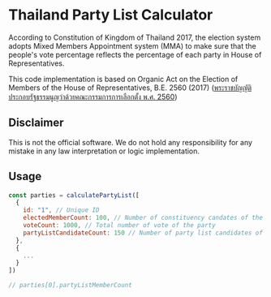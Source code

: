 # Thailand Party List Calculator

According to Constitution of Kingdom of Thailand 2017, the election system
adopts Mixed Members Appointment system (MMA) to make sure that the people's
vote percentage reflects the percentage of each party in House of
Representatives.

This code implementation is based on Organic Act on the Election of Members of
the House of Representatives, B.E. 2560 (2017)
([พระราชบัญญัติประกอบรัฐธรรมนูญว่าด้วยคณะกรรมการการเลือกตั้ง พ.ศ. 2560](https://www.ect.go.th/ect_th/ewt_dl_link.php?nid=3120))

## Disclaimer

This is not the official software. We do not hold any responsibility for any
mistake in any law interpretation or logic implementation.

## Usage

```javascript
const parties = calculatePartyList([
  {
    id: "1", // Unique ID
    electedMemberCount: 100, // Number of constituency candates of the party
    voteCount: 1000, // Total number of vote of the party
    partyListCandidateCount: 150 // Number of party list candidates of the party
  },
  {
    ...
  }
])

// parties[0].partyListMemberCount
```
